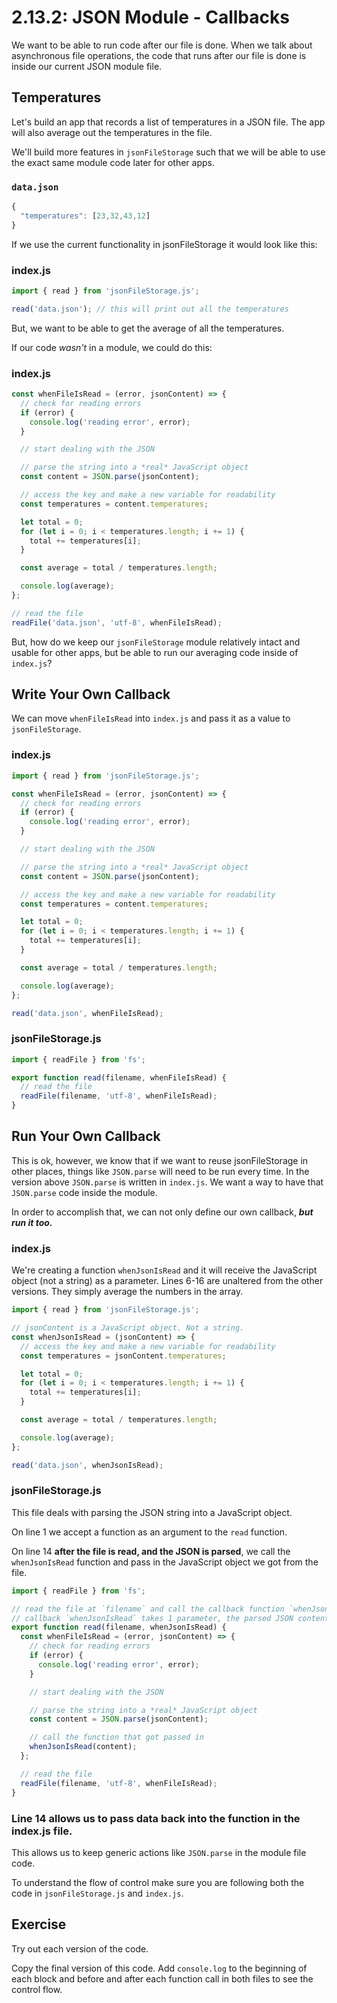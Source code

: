 # 2.13.2: JSON Module - Callbacks

We want to be able to run code after our file is done. When we talk about asynchronous file operations, the code that runs after our file is done is inside our current JSON module file.

## Temperatures

Let's build an app that records a list of temperatures in a JSON file. The app will also average out the temperatures in the file.

We'll build more features in `jsonFileStorage` such that we will be able to use the exact same module code later for other apps.

### `data.json`

```javascript
{
  "temperatures": [23,32,43,12]
}
```

If we use the current functionality in jsonFileStorage it would look like this:

### index.js

```javascript
import { read } from 'jsonFileStorage.js';

read('data.json'); // this will print out all the temperatures
```

But, we want to be able to get the average of all the temperatures.

If our code _wasn't_ in a module, we could do this:

### index.js

```javascript
const whenFileIsRead = (error, jsonContent) => {
  // check for reading errors
  if (error) {
    console.log('reading error', error);
  }

  // start dealing with the JSON

  // parse the string into a *real* JavaScript object
  const content = JSON.parse(jsonContent);

  // access the key and make a new variable for readability
  const temperatures = content.temperatures;

  let total = 0;
  for (let i = 0; i < temperatures.length; i += 1) {
    total += temperatures[i];
  }

  const average = total / temperatures.length;

  console.log(average);
};

// read the file
readFile('data.json', 'utf-8', whenFileIsRead);
```

But, how do we keep our `jsonFileStorage` module relatively intact and usable for other apps, but be able to run our averaging code inside of `index.js`?

## Write Your Own Callback

We can move `whenFileIsRead` into `index.js` and pass it as a value to `jsonFileStorage`.

### index.js

```javascript
import { read } from 'jsonFileStorage.js';

const whenFileIsRead = (error, jsonContent) => {
  // check for reading errors
  if (error) {
    console.log('reading error', error);
  }

  // start dealing with the JSON

  // parse the string into a *real* JavaScript object
  const content = JSON.parse(jsonContent);

  // access the key and make a new variable for readability
  const temperatures = content.temperatures;

  let total = 0;
  for (let i = 0; i < temperatures.length; i += 1) {
    total += temperatures[i];
  }

  const average = total / temperatures.length;

  console.log(average);
};

read('data.json', whenFileIsRead);
```

### jsonFileStorage.js

```javascript
import { readFile } from 'fs';

export function read(filename, whenFileIsRead) {
  // read the file
  readFile(filename, 'utf-8', whenFileIsRead);
}
```

## Run Your Own Callback

This is ok, however, we know that if we want to reuse jsonFileStorage in other places, things like `JSON.parse` will need to be run every time. In the version above `JSON.parse` is written in `index.js`. We want a way to have that `JSON.parse` code inside the module.

In order to accomplish that, we can not only define our own callback, _**but run it too.**_

### index.js

We're creating a function `whenJsonIsRead` and it will receive the JavaScript object \(not a string\) as a parameter. Lines 6-16 are unaltered from the other versions. They simply average the numbers in the array.

```javascript
import { read } from 'jsonFileStorage.js';

// jsonContent is a JavaScript object. Not a string.
const whenJsonIsRead = (jsonContent) => {
  // access the key and make a new variable for readability
  const temperatures = jsonContent.temperatures;

  let total = 0;
  for (let i = 0; i < temperatures.length; i += 1) {
    total += temperatures[i];
  }

  const average = total / temperatures.length;

  console.log(average);
};

read('data.json', whenJsonIsRead);
```

### jsonFileStorage.js

This file deals with parsing the JSON string into a JavaScript object.

On line 1 we accept a function as an argument to the `read` function.

On line 14 **after the file is read, and the JSON is parsed**, we call the `whenJsonIsRead` function and pass in the JavaScript object we got from the file.

```javascript
import { readFile } from 'fs';

// read the file at `filename` and call the callback function `whenJsonIsRead`.
// callback `whenJsonIsRead` takes 1 parameter, the parsed JSON content.
export function read(filename, whenJsonIsRead) {
  const whenFileIsRead = (error, jsonContent) => {
    // check for reading errors
    if (error) {
      console.log('reading error', error);
    }

    // start dealing with the JSON

    // parse the string into a *real* JavaScript object
    const content = JSON.parse(jsonContent);

    // call the function that got passed in
    whenJsonIsRead(content);
  };

  // read the file
  readFile(filename, 'utf-8', whenFileIsRead);
}
```

### Line 14 allows us to pass data back into the function in the index.js file.

This allows us to keep generic actions like `JSON.parse` in the module file code.

To understand the flow of control make sure you are following both the code in `jsonFileStorage.js` and `index.js`.

## Exercise

Try out each version of the code.

Copy the final version of this code. Add `console.log` to the beginning of each block and before and after each function call in both files to see the control flow.

